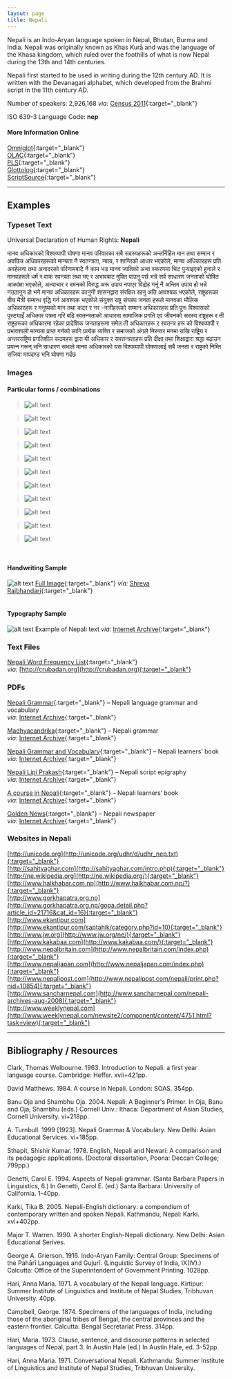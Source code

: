 ```yaml
---
layout: page
title: Nepali
---
```


Nepali is an Indo-Aryan language spoken in Nepal, Bhutan, Burma and India. Nepali was originally known as Khas Kurā and was the language of the Khasa kingdom, which ruled over the foothills of what is now Nepal during the 13th and 14th centuries.

Nepali first started to be used in writing during the 12th century AD. It is written with the Devanagari alphabet, which developed from the Brahmi script in the 11th century AD.

Number of speakers: 2,926,168 *via:* [Census 2011](../devanagari-overview/Census-of-India-2011-Language.pdf){:target="_blank"}  

ISO 639-3 Language Code: **nep**  

#### More Information Online

[Omniglot](https://omniglot.com/writing/nepali.htm){:target="_blank"}  
[OLAC](http://www.language-archives.org/language/nep){:target="_blank"}  
[PLS](http://www.peopleslinguisticsurvey.org/bhasha-sample.aspx?id=675){:target="_blank"}  
[Glottolog](https://glottolog.org/resource/languoid/id/nepa1254){:target="_blank"}  
[ScriptSource](https://www.scriptsource.org/cms/scripts/page.php?item_id=language_detail&key=nep){:target="_blank"}


----


## Examples

### Typeset Text

Universal Declaration of Human Rights: **Nepali**

मानव अधिकारको विश्वव्यापी घोषणा
     मानव परिवारका सबै सदस्यहरूको अन्तर्निहित मान तथा सम्मान र अवछिन्न अधिकारहरूको मान्यता नै स्वतन्त्रता, न्याय, र शान्तिको आधार भएकोले,
     मानव अधिकारहरू प्रति अवहेलना तथा अनादरको परिणामबाटै नै काम भड मानव जातिको अन्त स्करणमा चिट पुर्‍याइएको हुनाले र मानवहरूले धर्म र वाक स्वन्त्रता तथा भए र अभावबाट मुक्ति पाउनु पर्छ भन्ने सर्व साधारण जनताको घोषित आकांक्षा भएकोले,
     अत्याचार र दमनको विरुद्ध अरू उपाय नपाएर विद्रोह गर्नू नै अन्तिम उपाय हो भन्ने नउठानुन हो भने मानव अधिकारहरू कानुनी शासनद्वारा संरक्षित रहनु अति आवश्यक भएकोले,
     राष्ट्रहरूका बीच मैत्री सम्बन्ध वृद्धि गर्न आवश्यक भएकोले
     संयुक्त राष्ट्र संघका जनता हरूले मानवका मौलिक अधिकारहरू र मनुष्यको मान तथा कदर र नर -नारीहरूको सम्मान अधिकारहरू प्रति पुनः विश्वासको पुस्ट्याइँ अधिकार पत्रमा गरि बढि स्वतन्त्रताको आधारमा सामाजिक प्रगति एवं जीवनको
     सदस्य राष्ट्रहरू र ती राष्ट्रहरूका अधिकारमा रहेका प्रादेशिक जनताहरूमा समेत ती अधिकारहरू र स्वतन्त्र हरू को विश्वव्यापी र प्रभावशाली मान्यता प्राप्त गर्नको लागि प्रत्येक व्यक्ति र समाजको अंगले निरन्तर मनमा राखि राष्ट्रिय र अन्तरराष्ट्रिय प्रगतिशील कदमहरू द्वारा यी अधिकार र सवतन्त्रताहरू प्रति दीक्षा तथा शिक्षाद्वारा श्रद्धा बढाउन प्रयत्न गरून् भनि साधारण सभाले मानव अधिकारको यस विश्वव्यापी घोषणालाई सबै जनता र राष्ट्रको निम्ति सजिया मापदण्ड भनि घोषणा गर्दछ


### Images

#### Particular forms / combinations

>![alt text](/images/01.png)  

>![alt text](/images/02.png)  

>![alt text](/images/03.png)  

>![alt text](/images/05.png)  

>![alt text](/images/11.png)  

>![alt text](/images/06.png)  

>![alt text](/images/08.png)  

>![alt text](/images/07.png)  

>![alt text](/images/09.png)  

>![alt text](/images/10.png)  

>![alt text](/images/04.png)  

 &nbsp;  


#### Handwriting Sample

![alt text](/images/Nepali-handwriting-01.png)
[Full Image](/images/Nepali-handwriting-01.jpg){:target="_blank"} *via:* [Shreya Rajbhandari](https://www.quora.com/What-does-your-Nepali-Handwriting-look-like){:target="_blank"}  
&nbsp;  


#### Typography Sample

![alt text](/images/nepali.png)
Example of Nepali text
*via:* [Internet Archive](https://archive.org/details/kalpalok-1){:target="_blank"}


### Text Files

[Nepali Word Frequency List](/basic-info/nepali-word-frequency.txt){:target="_blank"}  
*via:* [http://crubadan.org](http://crubadan.org){:target="_blank"}


### PDFs

[Nepali Grammar](/samples/Nepali-01.pdf){:target="_blank"} – Nepali language grammar and vocabulary  
*via:* [Internet Archive](https://archive.org/details/in.ernet.dli.2015.109540){:target="_blank"}

[Madhyacandrika](/samples/Nepali-02.pdf){:target="_blank"} – Nepali grammar  
*via:* [Internet Archive](https://archive.org/details/madhyacandrik00sharuoft){:target="_blank"}

[Nepali Grammar and Vocabulary](/samples/Nepali-03.pdf){:target="_blank"} – Nepali learners’ book  
*via:* [Internet Archive](https://archive.org/details/nepaligrammarvoc0000turn){:target="_blank"}

[Nepali Lipi Prakash](/samples/Nepali-04.pdf){:target="_blank"} – Nepali script epigraphy  
*via:* [Internet Archive](https://archive.org/details/NepalLipiPrakashHemrajShakya){:target="_blank"}

[A course in Nepali](/samples/Nepali-05.pdf){:target="_blank"} – Nepali learners’ book  
*via:* [Internet Archive](https://archive.org/details/acourseinnepalidavidmathews_202002){:target="_blank"}

[Golden News](/samples/Nepali-06.pdf){:target="_blank"} – Nepali newspaper  
*via:* [Internet Archive](https://archive.org/details/goldennewspkr_gmail_20151029){:target="_blank"}


### Websites in Nepali

[http://unicode.org](http://unicode.org/udhr/d/udhr_nep.txt){:target="_blank"}  
[http://sahityaghar.com](http://sahityaghar.com/intro.php){:target="_blank"}  
[http://ne.wikipedia.org](http://ne.wikipedia.org/){:target="_blank"}  
[http://www.halkhabar.com.np](http://www.halkhabar.com.np/?){:target="_blank"}  
[http://www.gorkhapatra.org.np](http://www.gorkhapatra.org.np/gopa.detail.php?article_id=21716&cat_id=16){:target="_blank"}  
[http://www.ekantipur.com](http://www.ekantipur.com/saptahik/category.php?id=10){:target="_blank"}  
[http://www.jw.org](http://www.jw.org/ne/){:target="_blank"}  
[http://www.kakabaa.com](http://www.kakabaa.com/){:target="_blank"}  
[http://www.nepalbritain.com](http://www.nepalbritain.com/index.php){:target="_blank"}  
[http://www.nepaljapan.com](http://www.nepaljapan.com/index.php){:target="_blank"}  
[http://www.nepalipost.com](http://www.nepalipost.com/nepali/print.php?nid=10854){:target="_blank"}  
[http://www.sancharnepal.com](http://www.sancharnepal.com/nepali-archives-aug-2008){:target="_blank"}  
[http://www.weeklynepal.com](http://www.weeklynepal.com/newsite2/component/content/4751.html?task=view){:target="_blank"} 


-----

## Bibliography / Resources

Clark, Thomas Welbourne. 1963. Introduction to Nepali: a first year language course. Cambridge: Heffer. xvii+421pp.

David Matthews. 1984. A course in Nepali. London: SOAS. 354pp.

Banu Oja and Shambhu Oja. 2004. Nepali: A Beginner's Primer. In  Oja, Banu and Oja, Shambhu (eds.) Cornell Univ.: Ithaca: Department of Asian Studies, Cornell University. vi+218pp.

A. Turnbull. 1999 [1923]. Nepali Grammar & Vocabulary. New Delhi: Asian Educational Services. vi+185pp.

Sthapit, Shishir Kumar. 1978. English, Nepali and Newari: A comparison and its pedagogic applications. (Doctoral dissertation, Poona: Deccan College; 799pp.)

Genetti, Carol E. 1994. Aspects of Nepali grammar. (Santa Barbara Papers in Linguistics, 6.) In  Genetti, Carol E. (ed.) Santa Barbara: University of California. 1-40pp.

Karki, Tika B. 2005. Nepali-English dictionary: a compendium of contemporary written and spoken Nepali. Kathmandu, Nepal: Karki. xvi+402pp.

Major T. Warren. 1990. A shorter English-Nepali dictionary. New Delhi: Asian Educational Serives.

George A. Grierson. 1916. Indo-Aryan Family: Central Group: Specimens of the Pahārī Languages and Gujurī. (Linguistic Survey of India, IX(IV).) Calcutta: Office of the Superintendent of Government Printing. 1028pp.

Hari, Anna Maria. 1971. A vocabulary of the Nepali language. Kirtipur: Summer Institute of Linguistics and Institute of Nepal Studies, Tribhuvan University. 40pp.

Campbell, George. 1874. Specimens of the languages of India, including those of the aboriginal tribes of Bengal, the central provinces and the eastern frontier. Calcutta: Bengal Secretariat Press. 314pp.

Hari, Maria. 1973. Clause, sentence, and discourse patterns in selected languages of Nepal, part 3. In  Austin Hale (ed.) In Austin Hale, ed. 3-52pp.

Hari, Anna Maria. 1971. Conversational Nepali. Kathmandu: Summer Institute of Linguistics and Institute of Nepal Studies, Tribhuvan University.

